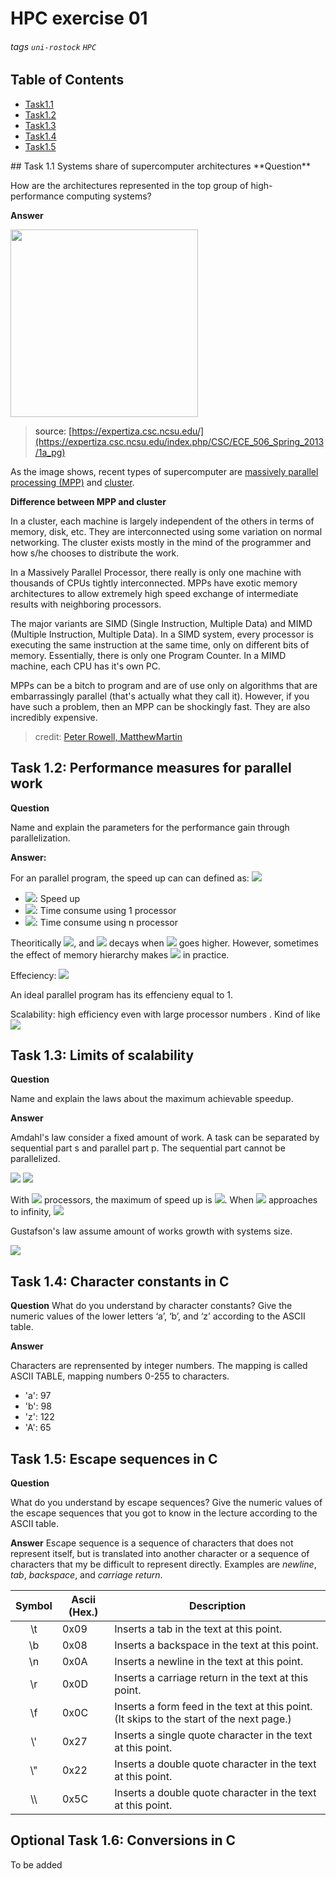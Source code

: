 # HPC exercise 01
###### tags `uni-rostock` `HPC`

## Table of Contents
<!--ts-->
* [Task1.1](#t1)
* [Task1.2]()
* [Task1.3]()
* [Task1.4]()
* [Task1.5]()
<!--te-->

<a name="t1">
## Task 1.1 Systems share of supercomputer architectures
**Question**

How are the architectures represented in the top group of high-performance computing systems?

**Answer**

<img src="https://expertiza.csc.ncsu.edu/images/0/0c/Architecture_Share1.png" width="300">

> source: [https://expertiza.csc.ncsu.edu/](https://expertiza.csc.ncsu.edu/index.php/CSC/ECE_506_Spring_2013/1a_pg)

As the image shows, recent types of supercomputer are [massively parallel processing (MPP)](https://en.wikipedia.org/wiki/Massively_parallel) and [cluster](https://en.wikipedia.org/wiki/Computer_cluster).

**Difference between MPP and cluster**

In a cluster, each machine is largely independent of the others in terms of memory, disk, etc. They are interconnected using some variation on normal networking. The cluster exists mostly in the mind of the programmer and how s/he chooses to distribute the work.

In a Massively Parallel Processor, there really is only one machine with thousands of CPUs tightly interconnected. MPPs have exotic memory architectures to allow extremely high speed exchange of intermediate results with neighboring processors.

The major variants are SIMD (Single Instruction, Multiple Data) and MIMD (Multiple Instruction, Multiple Data). In a SIMD system, every processor is executing the same instruction at the same time, only on different bits of memory. Essentially, there is only one Program Counter. In a MIMD machine, each CPU has it's own PC.

MPPs can be a bitch to program and are of use only on algorithms that are embarrassingly parallel (that's actually what they call it). However, if you have such a problem, then an MPP can be shockingly fast. They are also incredibly expensive.
> credit: [Peter Rowell, MatthewMartin](https://stackoverflow.com/questions/5570936/what-is-the-difference-between-a-cluster-and-mpp-supercomputer-architecture)

## Task 1.2: Performance measures for parallel work
**Question**

Name and explain the parameters for the performance gain through parallelization.

**Answer:**

For an parallel program, the speed up can can defined as:
<img src="https://render.githubusercontent.com/render/math?math=S_n = T_1 / T_n">
* <img src="https://render.githubusercontent.com/render/math?math=S_n">: Speed up
* <img src="https://render.githubusercontent.com/render/math?math=T_1">: Time consume using 1 processor
* <img src="https://render.githubusercontent.com/render/math?math=T_n">: Time consume using n processor

Theoritically <img src="https://render.githubusercontent.com/render/math?math=S_n < n">, and <img src="https://render.githubusercontent.com/render/math?math=S_n"> decays when <img src="https://render.githubusercontent.com/render/math?math=n"> goes higher. However, sometimes the effect of memory hierarchy makes <img src="https://render.githubusercontent.com/render/math?math=S_n > n"> in practice.

Effeciency: <img src="https://render.githubusercontent.com/render/math?math=E_n = S_n / n">

An ideal parallel program has its effencieny equal to 1.

Scalability: high efficiency even with large processor numbers
. Kind of like
<img src="https://render.githubusercontent.com/render/math?math=E_\infty">

## Task 1.3: Limits of scalability
**Question**

Name and explain the laws about the maximum achievable speedup.

**Answer**

Amdahl's law consider a fixed amount of work.
A task can be separated by sequential part s and parallel part p. The sequential part cannot be parallelized.

<img src="https://render.githubusercontent.com/render/math?math=0 < s < 1">

<img src="https://render.githubusercontent.com/render/math?math=s %2B p = 1">

With <img src="https://render.githubusercontent.com/render/math?math=n"> processors, the maximum of speed up is <img src="https://render.githubusercontent.com/render/math?math=S_{max} = \frac{1}{s %2B p/n}">. When <img src="https://render.githubusercontent.com/render/math?math=n"> approaches to infinity, <img src="https://render.githubusercontent.com/render/math?math=S_{max} = \frac{1}{s}">


Gustafson's law assume amount of works growth with systems size.

<img src="https://render.githubusercontent.com/render/math?math=S_{max} = s %2B pn">

## Task 1.4: Character constants in C
**Question**
What do you understand by character constants? Give the numeric values of the lower letters ‘a’, ‘b’,
and ‘z’ according to the ASCII table.

**Answer**

Characters are reprensented by integer numbers. The mapping is called ASCII TABLE, mapping numbers 0-255 to characters.
* 'a': 97
* 'b': 98
* 'z': 122
* 'A': 65

## Task 1.5: Escape sequences in C
**Question**

What do you understand by escape sequences? Give the numeric values of the escape sequences that
you got to know in the lecture according to the ASCII table.

**Answer**
Escape sequence is a sequence of characters that does not represent itself, but is translated into another character or a sequence of characters that my be difficult to represent directly. Examples are *newline*, *tab*, *backspace*, and *carriage return*.

|Symbol|Ascii (Hex.)|Description|
|:--:|--|--|
|\\t|0x09|Inserts a tab in the text at this point.|
|\\b|0x08|Inserts a backspace in the text at this point.|
|\\n|0x0A|Inserts a newline in the text at this point.|
|\\r|0x0D|Inserts a carriage return in the text at this point.|
|\\f|0x0C|Inserts a form feed in the text at this point. (It skips to the start of the next page.)|
|\\'|0x27|Inserts a single quote character in the text at this point.|
|\\"|0x22|Inserts a double quote character in the text at this point.|
| \\\ |0x5C|Inserts a double quote character in the text at this point.|


## Optional Task 1.6: Conversions in C
To be added
